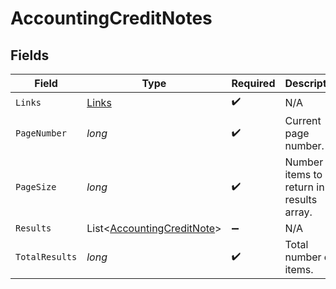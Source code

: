 # AccountingCreditNotes


## Fields

| Field                                                                     | Type                                                                      | Required                                                                  | Description                                                               |
| ------------------------------------------------------------------------- | ------------------------------------------------------------------------- | ------------------------------------------------------------------------- | ------------------------------------------------------------------------- |
| `Links`                                                                   | [Links](../../models/shared/Links.md)                                     | :heavy_check_mark:                                                        | N/A                                                                       |
| `PageNumber`                                                              | *long*                                                                    | :heavy_check_mark:                                                        | Current page number.                                                      |
| `PageSize`                                                                | *long*                                                                    | :heavy_check_mark:                                                        | Number of items to return in results array.                               |
| `Results`                                                                 | List<[AccountingCreditNote](../../models/shared/AccountingCreditNote.md)> | :heavy_minus_sign:                                                        | N/A                                                                       |
| `TotalResults`                                                            | *long*                                                                    | :heavy_check_mark:                                                        | Total number of items.                                                    |